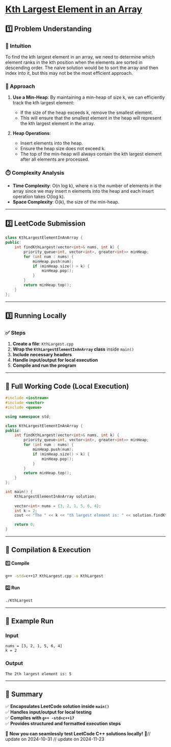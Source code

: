 # **[Kth Largest Element in an Array](https://leetcode.com/problems/kth-largest-element-in-an-array/description/)**  

## **1️⃣ Problem Understanding**  
### **📌 Intuition**  
To find the kth largest element in an array, we need to determine which element ranks in the kth position when the elements are sorted in descending order. The naive solution would be to sort the array and then index into it, but this may not be the most efficient approach. 

### **🚀 Approach**  
1. **Use a Min-Heap**: By maintaining a min-heap of size k, we can efficiently track the kth largest element:
   - If the size of the heap exceeds k, remove the smallest element.
   - This will ensure that the smallest element in the heap will represent the kth largest element in the array.
   
2. **Heap Operations**: 
   - Insert elements into the heap.
   - Ensure the heap size does not exceed k.
   - The top of the min-heap will always contain the kth largest element after all elements are processed.

### **⏱️ Complexity Analysis**  
- **Time Complexity**: O(n log k), where n is the number of elements in the array since we may insert n elements into the heap and each insert operation takes O(log k).  
- **Space Complexity**: O(k), the size of the min-heap.

---  

## **2️⃣ LeetCode Submission**  
```cpp
class KthLargestElementInAnArray {
public:
    int findKthLargest(vector<int>& nums, int k) {
        priority_queue<int, vector<int>, greater<int>> minHeap;
        for (int num : nums) {
            minHeap.push(num);
            if (minHeap.size() > k) {
                minHeap.pop();
            }
        }
        return minHeap.top();
    }
};
```  

---  

## **3️⃣ Running Locally**  
### **✅ Steps**  
1. **Create a file**: `KthLargest.cpp`  
2. **Wrap the `KthLargestElementInAnArray` class** inside `main()`  
3. **Include necessary headers**  
4. **Handle input/output for local execution**  
5. **Compile and run the program**  

---  

## **📝 Full Working Code (Local Execution)**  
```cpp
#include <iostream>
#include <vector>
#include <queue>

using namespace std;

class KthLargestElementInAnArray {
public:
    int findKthLargest(vector<int>& nums, int k) {
        priority_queue<int, vector<int>, greater<int>> minHeap;
        for (int num : nums) {
            minHeap.push(num);
            if (minHeap.size() > k) {
                minHeap.pop();
            }
        }
        return minHeap.top();
    }
};

int main() {
    KthLargestElementInAnArray solution;
    
    vector<int> nums = {3, 2, 1, 5, 6, 4};
    int k = 2;
    cout << "The " << k << "th largest element is: " << solution.findKthLargest(nums, k) << endl;

    return 0;
}
```  

---  

## **🔧 Compilation & Execution**  
#### **1️⃣ Compile**  
```bash
g++ -std=c++17 KthLargest.cpp -o KthLargest
```  

#### **2️⃣ Run**  
```bash
./KthLargest
```  

---  

## **🎯 Example Run**  
### **Input**  
```
nums = [3, 2, 1, 5, 6, 4]
k = 2
```  
### **Output**  
```
The 2th largest element is: 5
```  

---  

## **📌 Summary**  
✅ **Encapsulates LeetCode solution inside `main()`**  
✅ **Handles input/output for local testing**  
✅ **Compiles with `g++ -std=c++17`**  
✅ **Provides structured and formatted execution steps**  

🚀 **Now you can seamlessly test LeetCode C++ solutions locally!** 🚀// update on 2024-10-31
// update on 2024-11-23
